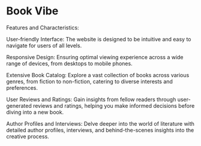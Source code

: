 # Book Vibe

Features and Characteristics:

User-friendly Interface: The website is designed to be intuitive and easy to
navigate for users of all levels.

Responsive Design: Ensuring optimal viewing experience across a wide range of
devices, from desktops to mobile phones.

Extensive Book Catalog: Explore a vast collection of books across various
genres, from fiction to non-fiction, catering to diverse interests and
preferences.

User Reviews and Ratings: Gain insights from fellow readers through
user-generated reviews and ratings, helping you make informed decisions before
diving into a new book.

Author Profiles and Interviews: Delve deeper into the world of literature with
detailed author profiles, interviews, and behind-the-scenes insights into the
creative process.
